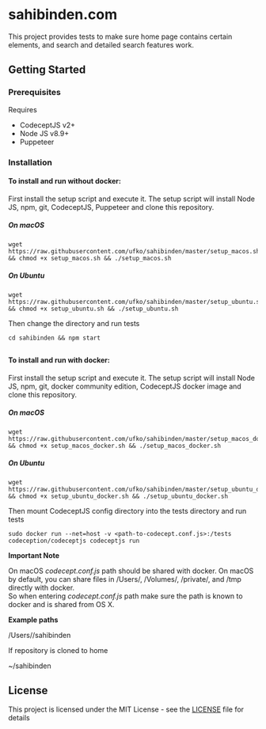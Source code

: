 # sahibinden.com
This project provides tests to make sure home page contains certain elements, and search and detailed search features work.

## Getting Started

### Prerequisites

Requires 
- CodeceptJS v2+
- Node JS v8.9+
- Puppeteer

### Installation

#### To install and run without docker:

First install the setup script and execute it. The setup script will install Node JS, npm, git, CodeceptJS, Puppeteer and clone this repository.

##### On macOS
```
wget https://raw.githubusercontent.com/ufko/sahibinden/master/setup_macos.sh && chmod +x setup_macos.sh && ./setup_macos.sh
```
##### On Ubuntu

```
wget https://raw.githubusercontent.com/ufko/sahibinden/master/setup_ubuntu.sh && chmod +x setup_ubuntu.sh && ./setup_ubuntu.sh
```

Then change the directory and run tests

```
cd sahibinden && npm start
```
##

#### To install and run with docker:

First install the setup script and execute it. The setup script will install Node JS, npm, git, docker community edition, CodeceptJS docker image and clone this repository.

##### On macOS

```
wget https://raw.githubusercontent.com/ufko/sahibinden/master/setup_macos_docker.sh && chmod +x setup_macos_docker.sh && ./setup_macos_docker.sh
```

##### On Ubuntu

```
wget https://raw.githubusercontent.com/ufko/sahibinden/master/setup_ubuntu_docker.sh && chmod +x setup_ubuntu_docker.sh && ./setup_ubuntu_docker.sh
```
Then mount CodeceptJS config directory into the tests directory and run tests

```
sudo docker run --net=host -v <path-to-codecept.conf.js>:/tests codeception/codeceptjs codeceptjs run
```

**Important Note** 

On macOS *codecept.conf.js* path should be shared with docker. On macOS by default, you can share files in /Users/, /Volumes/, /private/, and /tmp directly with docker.   
So when entering *codecept.conf.js* path make sure the path is known to docker and is shared from OS X. 

**Example paths**

/Users/<user-name>/sahibinden

If repository is cloned to home
 
~/sahibinden


## License

This project is licensed under the MIT License - see the [LICENSE](LICENSE) file for details
